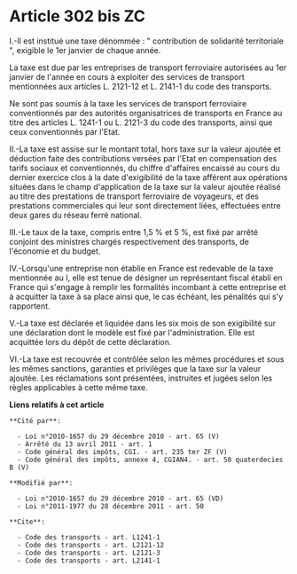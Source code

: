 # Article 302 bis ZC

I.-Il est institué une taxe dénommée : " contribution de solidarité territoriale ", exigible le 1er janvier de chaque année. 

La taxe est due par les entreprises de transport ferroviaire autorisées au 1er janvier de l'année en cours à exploiter des
services de transport mentionnées aux articles L. 2121-12 et L. 2141-1 du code des transports. 

Ne sont pas soumis à la taxe les services de transport ferroviaire conventionnés par des autorités organisatrices de
transports en France au titre des articles L. 1241-1 ou L. 2121-3 du code des transports, ainsi que ceux conventionnés par
l'Etat. 

II.-La taxe est assise sur le montant total, hors taxe sur la valeur ajoutée et déduction faite des contributions versées par
l'Etat en compensation des tarifs sociaux et conventionnés, du chiffre d'affaires encaissé au cours du dernier exercice clos
à la date d'exigibilité de la taxe afférent aux opérations situées dans le champ d'application de la taxe sur la valeur
ajoutée réalisé au titre des prestations de transport ferroviaire de voyageurs, et des prestations commerciales qui leur sont
directement liées, effectuées entre deux gares du réseau ferré national. 

III.-Le taux de la taxe, compris entre 1,5 % et 5 %, est fixé par arrêté conjoint des ministres chargés respectivement des
transports, de l'économie et du budget. 

IV.-Lorsqu'une entreprise non établie en France est redevable de la taxe mentionnée au I, elle est tenue de désigner un
représentant fiscal établi en France qui s'engage à remplir les formalités incombant à cette entreprise et à acquitter la
taxe à sa place ainsi que, le cas échéant, les pénalités qui s'y rapportent.

V.-La taxe est déclarée et liquidée dans les   six mois de son exigibilité sur une déclaration dont le modèle est fixé par
l'administration. Elle est acquittée lors du dépôt de cette déclaration. 

VI.-La taxe est recouvrée et contrôlée selon les mêmes procédures et sous les mêmes sanctions, garanties et privilèges que la
taxe sur la valeur ajoutée. Les réclamations sont présentées, instruites et jugées selon les règles applicables à cette même
taxe.

**Liens relatifs à cet article**

	**Cité par**:

	  - Loi n°2010-1657 du 29 décembre 2010 - art. 65 (V)
	  - Arrêté du 13 avril 2011 - art. 1
	  - Code général des impôts, CGI. - art. 235 ter ZF (V)
	  - Code général des impôts, annexe 4, CGIAN4. - art. 50 quaterdecies B (V)

	**Modifié par**:

	  - Loi n°2010-1657 du 29 décembre 2010 - art. 65 (VD)
	  - Loi n°2011-1977 du 28 décembre 2011 - art. 50

	**Cite**:

	  - Code des transports - art. L1241-1
	  - Code des transports - art. L2121-12
	  - Code des transports - art. L2121-3
	  - Code des transports - art. L2141-1

